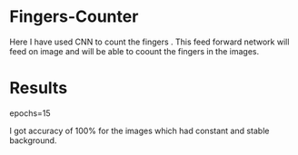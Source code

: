 # Fingers-Counter

Here I have used CNN to count the fingers . This feed forward network will feed on image and will be able to coount the fingers in the images.

# Results

epochs=15

I got accuracy of 100% for the images which had constant and stable background.
